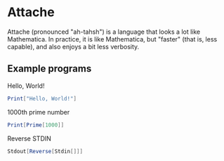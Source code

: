 # Attache

Attache (pronounced "ah-tahsh") is a language that looks a lot like Mathematica. In practice, it is like Mathematica, but "faster" (that is, less capable), and also enjoys a bit less verbosity.

## Example programs

Hello, World!
```Mathematica
Print["Hello, World!"]
```
1000th prime number
```Mathematica
Print[Prime[1000]]
```
Reverse STDIN
```Mathematica
Stdout[Reverse[Stdin[]]]
```